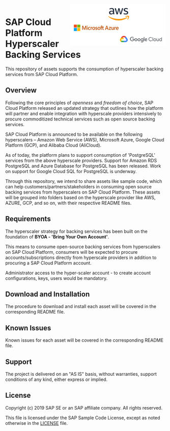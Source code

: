 <img align="right" width=300 src="/img/SAPCP-HyperScalers.png">

# SAP Cloud Platform Hyperscaler Backing Services
This repository of assets supports the consumption of hyperscaler backing services from SAP Cloud Platform.

## Overview

Following the core principles of *openness* and *freedom of choice*, SAP Cloud Platform released an updated strategy that outlines how the platform will partner and enable integration with hyperscale providers intensively to procure commoditized technical services such as open source backing services.

SAP Cloud Platform is announced to be available on the following hyperscalers – Amazon Web Service (AWS), Microsoft Azure, Google Cloud Platform (GCP), and Alibaba Cloud (AliCloud).

As of today, the platform plans to support consumption of 'PostgreSQL' services from the above hyperscale providers. Support for Amazon RDS PostgreSQL and Azure Database for PostgreSQL has been released. Work on support for Google Cloud SQL for PostgreSQL is underway.

Through this repository, we intend to share assets like sample code, which can help customers/partners/stakeholders in consuming open source backing services from hyperscalers on SAP Cloud Platform. These assets will be grouped into folders based on the hyperscale provider like AWS, AZURE, GCP, and so on, with their respective README files.

## Requirements

The hyperscaler strategy for backing services has been built on the foundation of **BYOA - 'Bring Your Own Account'**. 

This means to consume open-source backing services from hyperscalers on SAP Cloud Platform, consumers will be expected to procure accounts/subscriptions directly from hyperscale providers in addition to procuring a SAP Cloud Platform account.

Administrator access to the hyper-scaler account - to create account configurations, keys, users would be mandatory.

## Download and Installation

The procedure to download and install each asset will be covered in the corresponding README file.

## Known Issues

Known issues for each asset will be covered in the corresponding README file.

## Support

The project is delivered on an "AS IS" basis, without warranties, support conditions of any kind, either express or implied.

## License

Copyright (c) 2019 SAP SE or an SAP affiliate company. All rights reserved.

This file is licensed under the SAP Sample Code License, except as noted otherwise in the [LICENSE](/LICENSE) file.
